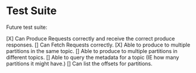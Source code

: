 # Test Suite

Future test suite: 

[X] Can Produce Requests correctly and receive the correct produce responses.
[] Can Fetch Requests correctly. 
[X] Able to produce to multiple partitions in the same topic. 
[] Able to produce to multiple partitions in different topics. 
[] Able to query the metadata for a topic (IE how many partitions it might have.)
[] Can list the offsets for partitions. 